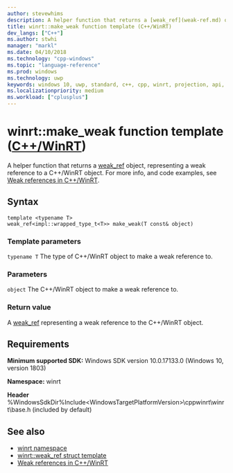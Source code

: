 ```yaml
---
author: stevewhims
description: A helper function that returns a [weak_ref](weak-ref.md) object, representing a weak reference to a C++/WinRT object.
title: winrt::make_weak function template (C++/WinRT)
dev_langs: ["C++"]
ms.author: stwhi
manager: "markl"
ms.date: 04/10/2018
ms.technology: "cpp-windows"
ms.topic: "language-reference"
ms.prod: windows
ms.technology: uwp
keywords: windows 10, uwp, standard, c++, cpp, winrt, projection, api, reference, weak, reference
ms.localizationpriority: medium
ms.workload: ["cplusplus"]
---
```


# winrt::make_weak function template ([C++/WinRT](/windows/uwp/cpp-and-winrt-apis/intro-to-using-cpp-with-winrt))
A helper function that returns a [weak_ref](weak-ref.md) object, representing a weak reference to a C++/WinRT object. For more info, and code examples, see [Weak references in C++/WinRT](/windows/uwp/cpp-and-winrt-apis/weak-references).

## Syntax
```cppwinrt
template <typename T>
weak_ref<impl::wrapped_type_t<T>> make_weak(T const& object)
```

### Template parameters
`typename T`
The type of C++/WinRT object to make a weak reference to.

### Parameters
`object`
The C++/WinRT object to make a weak reference to.

### Return value 
A [weak_ref](weak-ref.md) representing a weak reference to the C++/WinRT object.

## Requirements
**Minimum supported SDK:** Windows SDK version 10.0.17133.0 (Windows 10, version 1803)

**Namespace:** winrt

**Header** %WindowsSdkDir%Include\<WindowsTargetPlatformVersion>\cppwinrt\winrt\base.h (included by default)

## See also 
* [winrt namespace](winrt.md)
* [winrt::weak_ref struct template](weak-ref.md)
* [Weak references in C++/WinRT](/windows/uwp/cpp-and-winrt-apis/weak-references)
